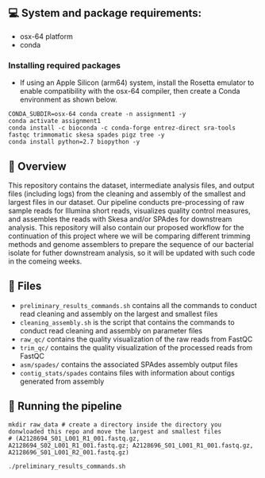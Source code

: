 ## 💻 System and package requirements:
* osx-64 platform
* conda
### Installing required packages
* If using an Apple Silicon (arm64) system, install the Rosetta emulator to enable compatibility with the osx-64 compiler, then create a Conda environment as shown below.
```
CONDA_SUBDIR=osx-64 conda create -n assignment1 -y
conda activate assignment1
conda install -c bioconda -c conda-forge entrez-direct sra-tools fastqc trimmomatic skesa spades pigz tree -y
conda install python=2.7 biopython -y
 ```
## 🔗 Overview
This repository contains the dataset, intermediate analysis files, and output files (including logs) from the cleaning and assembly of the smallest and largest files in our dataset.
Our pipeline conducts pre-processing of raw sample reads for Illumina short reads, visualizes quality control measures, and assembles the reads with Skesa and/or SPAdes for downstream analysis.
This repository will also contain our proposed workflow for the continuation of this project where we will be comparing different trimming methods and genome assemblers to prepare the sequence of our bacterial isolate for futher downstream analysis, so it will be updated with such code in the comeing weeks. 

## 📂 Files
* `preliminary_results_commands.sh` contains all the commands to conduct read cleaning and assembly on the largest and smallest files
* `cleaning_assembly.sh` is the script that contains the commands to conduct read cleaning and assembly on parameter files
* `raw_qc/` contains the quality visualization of the raw reads from FastQC
* `trim_qc/` contains the quality visualization of the processed reads from FastQC
* `asm/spades/` contains the associated SPAdes assembly output files
* `contig_stats/spades` contains files with information about contigs generated from assembly

## 🧬 Running the pipeline
```
mkdir raw_data # create a directory inside the directory you donwloaded this repo and move the largest and smallest files
# (A2128694_S01_L001_R1_001.fastq.gz, A2128694_S02_L001_R1_001.fastq.gz; A2128696_S01_L001_R1_001.fastq.gz, A2128696_S01_L001_R2_001.fastq.gz)

./preliminary_results_commands.sh
```
